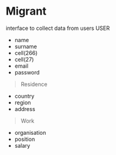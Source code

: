 # Migrant
interface to collect data from users
USER
* name
* surname
* cell(266)
* cell(27)
* email
* password
> Residence
  * country
  * region
  * address
> Work
  * organisation
  * position
  * salary

